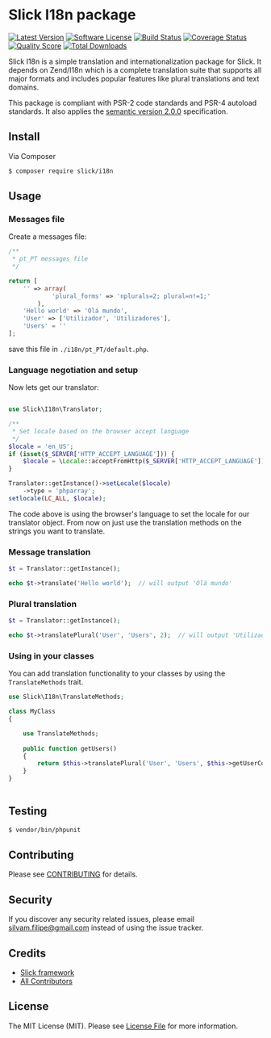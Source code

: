 # Slick I18n package

[![Latest Version](https://img.shields.io/github/release/slickframework/i18n.svg?style=flat-square)](https://github.com/slickframework/i18n/releases)
[![Software License](https://img.shields.io/badge/license-MIT-brightgreen.svg?style=flat-square)](LICENSE.md)
[![Build Status](https://img.shields.io/travis/slickframework/i18n/develop.svg?style=flat-square)](https://travis-ci.org/slickframework/i18n)
[![Coverage Status](https://img.shields.io/scrutinizer/coverage/g/slickframework/i18n/develop.svg?style=flat-square)](https://scrutinizer-ci.com/g/slickframework/i18n/code-structure?branch=develop)
[![Quality Score](https://img.shields.io/scrutinizer/g/slickframework/i18n/develop.svg?style=flat-square)](https://scrutinizer-ci.com/g/slickframework/i18n?branch=develop)
[![Total Downloads](https://img.shields.io/packagist/dt/slick/i18n.svg?style=flat-square)](https://packagist.org/packages/slick/i18n)

Slick I18n is a simple translation and internationalization package for Slick.
It depends on Zend/I18n which is a complete translation suite that supports all
major formats and includes popular features like plural translations and text domains.

This package is compliant with PSR-2 code standards and PSR-4 autoload standards. It
also applies the [semantic version 2.0.0](http://semver.org) specification.

## Install

Via Composer

``` bash
$ composer require slick/i18n
```

## Usage

### Messages file

Create a messages file:

```php
/**
 * pt_PT messages file
 */

return [
    '' => array(
            'plural_forms' => 'nplurals=2; plural=n!=1;'
        ),
    'Hello world' => 'Olá mundo',
    'User' => ['Utilizador', 'Utilizadores'],
    'Users' = ''
];

```

save this file in `./i18n/pt_PT/default.php`.

### Language negotiation and setup

Now lets get our translator:

```php

use Slick\I18n\Translator;

/**
 * Set locale based on the browser accept language
 */
$locale = 'en_US';
if (isset($_SERVER['HTTP_ACCEPT_LANGUAGE'])) {
    $locale = \Locale::acceptFromHttp($_SERVER['HTTP_ACCEPT_LANGUAGE']);
}

Translator::getInstance()->setLocale($locale)
    ->type = 'phparray';
setlocale(LC_ALL, $locale);

```

The code above is using the browser's language to set the
locale for our translator object. From now on just use the translation methods
on the strings you want to translate.

### Message translation

```php
$t = Translator::getInstance();

echo $t->translate('Hello world');  // will output 'Olá mundo' 
```

### Plural translation

```php
$t = Translator::getInstance();

echo $t->translatePlural('User', 'Users', 2);  // will output 'Utilizadores' 
```

### Using in your classes

You can add translation functionality to your classes by using the
`TranslateMethods` trait.

```php
use Slick\I18n\TranslateMethods;

class MyClass
{

    use TranslateMethods;
    
    public function getUsers()
    {
        return $this->translatePlural('User', 'Users', $this->getUserCount());
    }
}
 
```

## Testing

``` bash
$ vendor/bin/phpunit
```

## Contributing

Please see [CONTRIBUTING](CONTRIBUTING.md) for details.

## Security

If you discover any security related issues, please email silvam.filipe@gmail.com instead of using the issue tracker.

## Credits

- [Slick framework](https://github.com/slickframework)
- [All Contributors](https://github.com/slickframework/common/graphs/contributors)

## License

The MIT License (MIT). Please see [License File](LICENSE.md) for more information.

